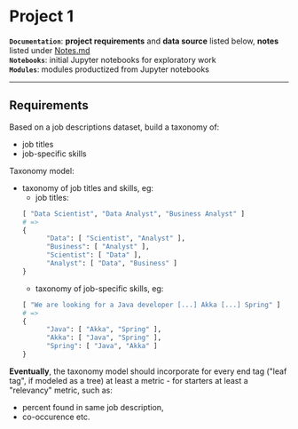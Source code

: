# Project 1

**`Documentation`**: **project requirements** and **data source** listed below, **notes** listed under [Notes.md](Notes.md)  
**`Notebooks`**: initial Jupyter notebooks for exploratory work  
**`Modules`**: modules productized from Jupyter notebooks  


---

## Requirements

Based on a job descriptions dataset, build a taxonomy of:
+ job titles
+ job-specific skills

Taxonomy model:
+ taxonomy of job titles and skills, eg:
  + job titles: 
  ```python
  [ "Data Scientist", "Data Analyst", "Business Analyst" ]
  # => 
  {
        "Data": [ "Scientist", "Analyst" ],
        "Business": [ "Analyst" ],
        "Scientist": [ "Data" ],
        "Analyst": [ "Data", "Business" ]
  }
  ```
  + taxonomy of job-specific skills, eg:
  ```python
  [ "We are looking for a Java developer [...] Akka [...] Spring" ]
  # =>
  {
        "Java": [ "Akka", "Spring" ],
        "Akka": [ "Java", "Spring" ],
        "Spring": [ "Java", "Akka" ]
  }
  ```

**Eventually**, the taxonomy model should incorporate for every end tag ("leaf tag", if modeled as a tree) at least a metric - for starters at least a "relevancy" metric, such as:
+ percent found in same job description,
+ co-occurence etc.

